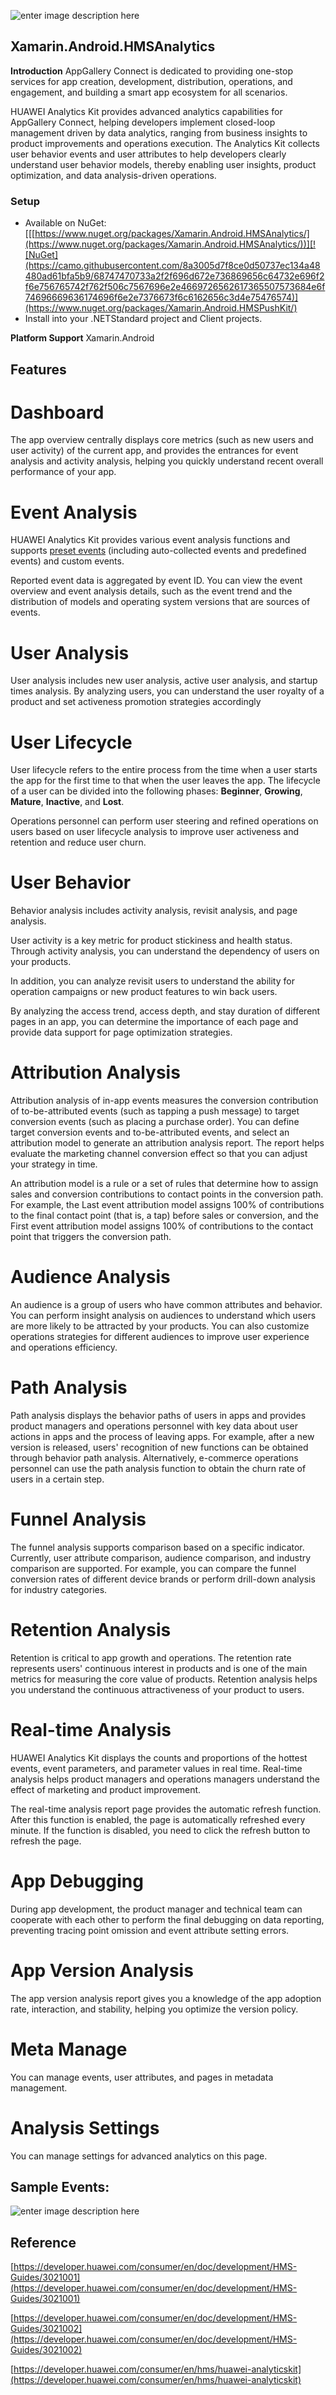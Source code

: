 ![enter image description here](https://raw.githubusercontent.com/omernaser/Huawei-MAP/master/huaweiicon.png)
## Xamarin.Android.HMSAnalytics

**Introduction**
AppGallery Connect is dedicated to providing one-stop services for app creation, development, distribution, operations, and engagement, and building a smart app ecosystem for all scenarios.

HUAWEI Analytics Kit provides advanced analytics capabilities for AppGallery Connect, helping developers implement closed-loop management driven by data analytics, ranging from business insights to product improvements and operations execution. The Analytics Kit collects user behavior events and user attributes to help developers clearly understand user behavior models, thereby enabling user insights, product optimization, and data analysis-driven operations.

### Setup

-   Available on NuGet:  [[[https://www.nuget.org/packages/Xamarin.Android.HMSAnalytics/](https://www.nuget.org/packages/Xamarin.Android.HMSAnalytics/))][![NuGet](https://camo.githubusercontent.com/8a3005d7f8ce0d50737ec134a48480ad61bfa5b9/68747470733a2f2f696d672e736869656c64732e696f2f6e756765742f762f506c7567696e2e4669726562617365507573684e6f74696669636174696f6e2e7376673f6c6162656c3d4e75476574)](https://www.nuget.org/packages/Xamarin.Android.HMSPushKit/)
-   Install into your .NETStandard project and Client projects.

**Platform Support**
Xamarin.Android

## Features

# Dashboard
The app overview centrally displays core metrics (such as new users and user activity) of the current app, and provides the entrances for event analysis and activity analysis, helping you quickly understand recent overall performance of your app.

# Event Analysis
HUAWEI Analytics Kit provides various event analysis functions and supports  [preset events](https://developer.huawei.com/consumer/en/doc/development/HMS-Guides/event_description#preset_events)  (including auto-collected events and predefined events) and custom events.

Reported event data is aggregated by event ID. You can view the event overview and event analysis details, such as the event trend and the distribution of models and operating system versions that are sources of events.

# User Analysis
User analysis includes new user analysis, active user analysis, and startup times analysis. By analyzing users, you can understand the user royalty of a product and set activeness promotion strategies accordingly

# User Lifecycle
User lifecycle refers to the entire process from the time when a user starts the app for the first time to that when the user leaves the app. The lifecycle of a user can be divided into the following phases:  **Beginner**,  **Growing**,  **Mature**,  **Inactive**, and  **Lost**.

Operations personnel can perform user steering and refined operations on users based on user lifecycle analysis to improve user activeness and retention and reduce user churn.

# User Behavior
Behavior analysis includes activity analysis, revisit analysis, and page analysis.

User activity is a key metric for product stickiness and health status. Through activity analysis, you can understand the dependency of users on your products.

In addition, you can analyze revisit users to understand the ability for operation campaigns or new product features to win back users.

By analyzing the access trend, access depth, and stay duration of different pages in an app, you can determine the importance of each page and provide data support for page optimization strategies.

# Attribution Analysis
Attribution analysis of in-app events measures the conversion contribution of to-be-attributed events (such as tapping a push message) to target conversion events (such as placing a purchase order). You can define target conversion events and to-be-attributed events, and select an attribution model to generate an attribution analysis report. The report helps evaluate the marketing channel conversion effect so that you can adjust your strategy in time.

An attribution model is a rule or a set of rules that determine how to assign sales and conversion contributions to contact points in the conversion path. For example, the Last event attribution model assigns 100% of contributions to the final contact point (that is, a tap) before sales or conversion, and the First event attribution model assigns 100% of contributions to the contact point that triggers the conversion path.

# Audience Analysis
An audience is a group of users who have common attributes and behavior. You can perform insight analysis on audiences to understand which users are more likely to be attracted by your products. You can also customize operations strategies for different audiences to improve user experience and operations efficiency.

# Path Analysis
Path analysis displays the behavior paths of users in apps and provides product managers and operations personnel with key data about user actions in apps and the process of leaving apps. For example, after a new version is released, users' recognition of new functions can be obtained through behavior path analysis. Alternatively, e-commerce operations personnel can use the path analysis function to obtain the churn rate of users in a certain step.

# Funnel Analysis
The funnel analysis supports comparison based on a specific indicator. Currently, user attribute comparison, audience comparison, and industry comparison are supported. For example, you can compare the funnel conversion rates of different device brands or perform drill-down analysis for industry categories.


# Retention Analysis
Retention is critical to app growth and operations. The retention rate represents users' continuous interest in products and is one of the main metrics for measuring the core value of products. Retention analysis helps you understand the continuous attractiveness of your product to users.

# Real-time Analysis
HUAWEI Analytics Kit displays the counts and proportions of the hottest events, event parameters, and parameter values in real time. Real-time analysis helps product managers and operations managers understand the effect of marketing and product improvement.

The real-time analysis report page provides the automatic refresh function. After this function is enabled, the page is automatically refreshed every minute. If the function is disabled, you need to click the refresh button to refresh the page.

# App Debugging
During app development, the product manager and technical team can cooperate with each other to perform the final debugging on data reporting, preventing tracing point omission and event attribute setting errors.

# App Version Analysis
The app version analysis report gives you a knowledge of the app adoption rate, interaction, and stability, helping you optimize the version policy.

# Meta Manage
You can manage events, user attributes, and pages in metadata management.

# Analysis Settings
You can manage settings for advanced analytics on this page.

## Sample Events:

![enter image description here](https://raw.githubusercontent.com/omernaser/Huawei-Analytics/master/Screenshot_20200520_144324_com.companyname.hms_map_demo.jpg)






## Reference


[https://developer.huawei.com/consumer/en/doc/development/HMS-Guides/3021001](https://developer.huawei.com/consumer/en/doc/development/HMS-Guides/3021001)

[https://developer.huawei.com/consumer/en/doc/development/HMS-Guides/3021002](https://developer.huawei.com/consumer/en/doc/development/HMS-Guides/3021002)

[https://developer.huawei.com/consumer/en/hms/huawei-analyticskit](https://developer.huawei.com/consumer/en/hms/huawei-analyticskit)

